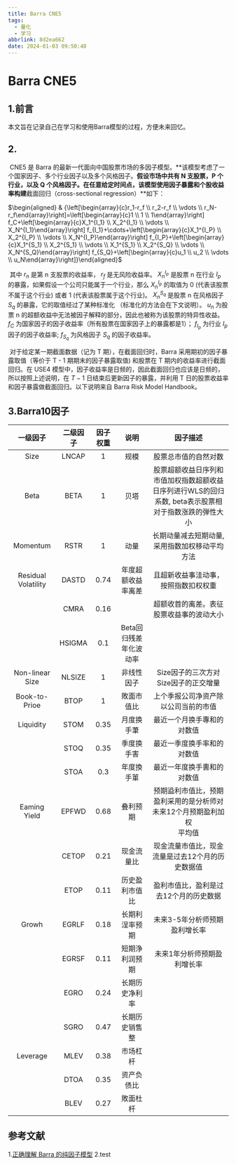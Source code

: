 ```yaml
---
title: Barra CNE5
tags:
  - 量化
  - 学习
abbrlink: 8d2ea662
date: 2024-01-03 09:50:48
---
```

# Barra CNE5
## 1.前言
本文旨在记录自己在学习和使用Barra模型的过程，方便未来回忆。

## 2.

​		CNE5 是 Barra 的最新一代面向中国股票市场的多因子模型。**该模型考虑了一个国家因子、多个行业因子以及多个风格因子。**假设市场中共有 N 支股票，P 个行业，以及 Q 个风格因子。在任意给定时间点，该模型使用因子暴露和个股收益率构建**截面回归（cross-sectional regression）**如下：

$\begin{aligned} & {\left[\begin{array}{c}r_1-r_f \\ r_2-r_f \\ \vdots \\ r_N-r_f\end{array}\right]=\left[\begin{array}{c}1 \\ 1 \\ 1\end{array}\right] f_C+\left[\begin{array}{c}X_1^{I_1} \\ X_2^{I_1} \\ \vdots \\ X_N^{I_1}\end{array}\right] f_{I_1}+\cdots+\left[\begin{array}{c}X_1^{I_P} \\ X_2^{I_P} \\ \vdots \\ X_N^{I_P}\end{array}\right] f_{I_P}+\left[\begin{array}{c}X_1^{S_1} \\ X_2^{S_1} \\ \vdots \\ X_1^{S_1} \\ X_2^{S_Q} \\ \vdots \\ X_N^{S_Q}\end{array}\right] f_{S_Q}+\left[\begin{array}{c}u_1 \\ u_2 \\ \vdots \\ u_N\end{array}\right]}\end{aligned}$

​		其中 $r_n$ 是第 $\mathrm{n}$ 支股票的收益率， $r_f$ 是无风险收益率。 $X_n^{I_p}$ 是股票 $\mathrm{n}$ 在行业 $I_p$ 的暴露，如果假设一个公司只能属于一个行业，那么 $X_n^{I_p}$ 的取值为 0 (代表该股票不属于这个行业) 或者 1 (代表该股票属于这个行业)。 $X_n^{S_q}$ 是股票 $\mathrm{n}$ 在风格因子 $S_q$ 的暴露，它的取值经过了某种标准化
（标准化的方法会在下文说明）。 $u_n$ 为股票 $\mathrm{n}$ 的超额收益中无法被因子解释的部分，因此也被称为该股票的特异性收益。 $f_C$ 为国家因子的因子收益率（所有股票在国家因子上的暴露都是1）； $f_{I_p}$ 为行业 $I_p$ 因子的因子收益率; $f_{S_q}$ 为风格因子 $S_q$ 的因子收益率。

​		对于给定某一期截面数据（记为 $\mathrm{T}$ 期），在截面回归时，Barra 采用期初的因子暴露取值（等价于 $\mathrm{T}$ - 1 期期末的因子暴露取值) 和股票在 T 期内的收益率进行截面回归。在 USE4 模型中，因子收益率是日频的，因此截面回归也应该是日频的，所以按照上述说明，在 $T-1$ 日结束后更新因子的暴露，并利用 T 日的股票收益率和因子暴露做截面回归。以下说明来自 Barra Risk Model Handbook。

## 3.Barra10因子

|      一级因子       | 二级因子 | 因子权重 |          说明          |                           因子描述                           |
| :-----------------: | :------: | :------: | :--------------------: | :----------------------------------------------------------: |
|        Size         |  LNCAP   |    1     |          规模          |                     股票总市值的自然对数                     |
|        Beta         |   BETA   |    1     |          贝塔          | 股票超额收益日序列和市值加权指数超额收益日序列进行WLS的回归系数, beta表示股票相对于指数涨跌的弾性大小 |
|      Momentum       |   RSTR   |    1     |          动量          |        长期动量减去短期动量, 采用指数加权移动平均方法        |
| Residual Volatility |  DASTD   |   0.74   |   年度超额收益率离差   |             且超新收益事洼动事，按照指数扣权权重             |
|                     |   CMRA   |   0.16   |                        |           超额收首的离差。表征股票收益事的波动大小           |
|                     |  HSIGMA  |   0.1    | Beta回归残差年化波动率 |                                                              |
|   Non-linear Size   |  NLSIZE  |    1     |       非线性因子       |             Size因子的三次方对Size因子的正交增量             |
|    Book-to-Prioe    |   BTOP   |    1     |       敗面市值比       |             上个季报公司净资产除以公司当前的市值             |
|      Liquidity      |   STOM   |   0.35   |       月度换手茟       |                  最近一个月换手專和的对数值                  |
|                     |   STOQ   |   0.35   |       季度换手害       |                  最近一季度换手率和的对数值                  |
|                     |   STOA   |   0.3    |       年度換手莗       |                  最近一年度换手軎和的对数值                  |
|    Eaming Yield     |  EPFWD   |   0.68   |        叠利预期        | 预期盕利市值比，预期盈利采用的是分析师对未来12个月预期盈利加权 <br> 平均值 |
|                     |  CETOP   |   0.21   |       现金流量比       |       现金流量市值比，现金流量是过去12个月的历史数据值       |
|                     |   ETOP   |   0.11   |     历史盈利市值比     |            盈利市值比，盈利是过去12个月的历史数据            |
|        Growh        |  EGRLF   |   0.18   |     长期利浧率预期     |                未来3-5年分析师预期盈利增长率                 |
|                     |  EGRSF   |   0.11   |     短期浄利润预期     |                 未来1年分析师预期盈利增长率                  |
|                     |   EGRO   |   0.24   |     长期历史净利率     |                                                              |
|                     |   SGRO   |   0.47   |     长期历史销售整     |                                                              |
|      Leverage       |   MLEV   |   0.38   |        市场杠杆        |                                                              |
|                     |   DTOA   |   0.35   |       资产负债比       |                                                              |
|                     |   BLEV   |   0.27   |        敗面杜杆        |                                                              |

## 参考文献

1.[正确理解 Barra 的纯因子模型](https://zhuanlan.zhihu.com/p/38280638)
2.test